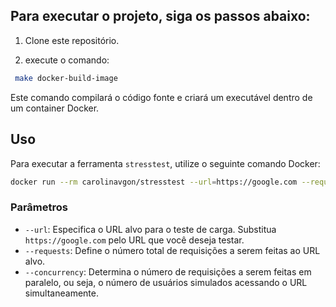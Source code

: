 
## Para executar o projeto, siga os passos abaixo:

1. Clone este repositório.

2. execute o comando:
```bash
 make docker-build-image 
```

Este comando compilará o código fonte e criará um executável dentro de um container Docker.

## Uso

Para executar a ferramenta `stresstest`, utilize o seguinte comando Docker:

```bash
docker run --rm carolinavgon/stresstest --url=https://google.com --requests=100 --concurrency=20
```

### Parâmetros

- `--url`: Especifica o URL alvo para o teste de carga. Substitua `https://google.com` pelo URL que você deseja testar.
- `--requests`: Define o número total de requisições a serem feitas ao URL alvo.
- `--concurrency`: Determina o número de requisições a serem feitas em paralelo, ou seja, o número de usuários simulados acessando o URL simultaneamente.


